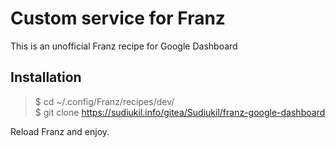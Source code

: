 # Custom service for Franz

This is an unofficial Franz recipe for Google Dashboard

## Installation

> $ cd ~/.config/Franz/recipes/dev/<br>
> $ git clone https://sudiukil.info/gitea/Sudiukil/franz-google-dashboard

Reload Franz and enjoy.

